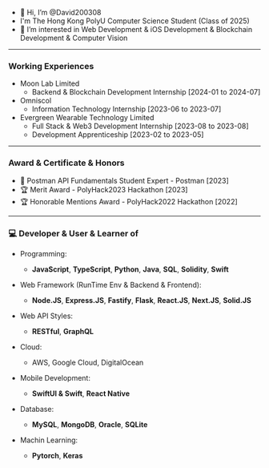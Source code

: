 - 👋 Hi, I’m @David200308
- I'm The Hong Kong PolyU Computer Science Student (Class of 2025)
- 👀 I’m interested in Web Development & iOS Development & Blockchain Development & Computer Vision
---

### Working Experiences
- Moon Lab Limited
  - Backend & Blockchain Development Internship [2024-01 to 2024-07]
- Omniscol
  - Information Technology Internship [2023-06 to 2023-07]
- Evergreen Wearable Technology Limited
  - Full Stack & Web3 Development Internship [2023-08 to 2023-08]
  - Development Apprenticeship [2023-02 to 2023-05]

---

### Award & Certificate & Honors
- 📄 Postman API Fundamentals Student Expert - Postman [2023]
- 🏆 Merit Award - PolyHack2023 Hackathon [2023]
- 🏆 Honorable Mentions Award - PolyHack2022 Hackathon [2022]

---

### 💻 Developer & User & Learner of
- Programming: 
  - **JavaScript**, **TypeScript**, **Python**, **Java**, **SQL**, **Solidity**, **Swift**

- Web Framework (RunTime Env & Backend & Frontend): 
  - **Node.JS**, **Express.JS**, **Fastify**, **Flask**, **React.JS**, **Next.JS**, **Solid.JS**
 
- Web API Styles: 
  - **RESTful**, **GraphQL**

- Cloud:
  - AWS, Google Cloud, DigitalOcean
 
- Mobile Development:
  - **SwiftUI & Swift**, **React Native**
 
- Database: 
  - **MySQL**, **MongoDB**, **Oracle**, **SQLite**

- Machin Learning:
  - **Pytorch**, **Keras**


<!---
David200308/David200308 is a ✨ special ✨ repository because its `README.md` (this file) appears on your GitHub profile.
You can click the Preview link to take a look at your changes.
--->
